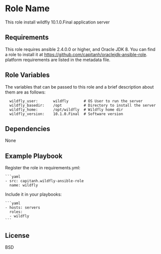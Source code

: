 Role Name
=========

This role install wildfly 10.1.0.Final application server

Requirements
------------

This role requires ansible 2.4.0.0 or higher, and Oracle JDK 8. You can find a role to install it at https://github.com/capitanh/oraclejdk-ansible-role. platform requirements are listed
in the metadata file.

Role Variables
--------------

The variables that can be passed to this role and a brief description about
them are as follows:

      wildfly_user:       wildfly       # OS User to run the server
      wildfly_basedir:    /opt          # Directory to install the server
      wildfly_home:       /opt/wildfly  # Wildfly home dir
      wildfly_version:    10.1.0.Final  # Software version

Dependencies
------------

None

Example Playbook
----------------

Register the role in requirements.yml:

    ```yaml
    - src: capitanh.wildfly-ansible-role
      name: wildfly

Include it in your playbooks:

    ```yaml
    - hosts: servers
      roles:
      - wildfly
    ```

License
-------

BSD

